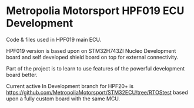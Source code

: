 # Metropolia Motorsport HPF019 ECU Development

Code & files used in HPF019 main ECU. 

HPF019 version is based upon on STM32H743ZI Nucleo Development board and self developed shield board on top for external connectivity.

Part of the project is to learn to use features of the powerful development board better.

Current active In Development branch for HPF20+ is https://github.com/MetropoliaMotorsport/STM32ECU/tree/RTOStest based upon a fully custom board with the same MCU.
